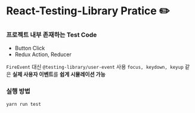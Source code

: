 # React-Testing-Library Pratice ✏️

### 프로젝트 내부 존재하는 Test Code

- Button Click
- Redux Action, Reducer

`FireEvent` 대신 `@testing-library/user-event` 사용
`focus, keydown, keyup` 같은 **실제 사용자 이벤트**를 **쉽게 시뮬레이션 가능**

### 실행 방법

```
yarn run test
```
